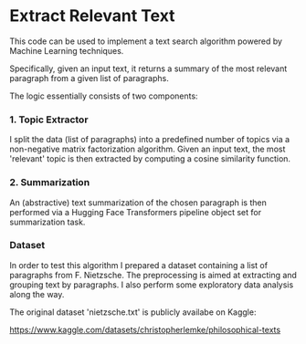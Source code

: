 # Extract Relevant Text
This code can be used to implement a text search algorithm powered by Machine Learning techniques.

Specifically, given an input text, it returns a summary of the most relevant paragraph from a given list of paragraphs.

The logic essentially consists of two components:

### 1. Topic Extractor
I split the data (list of paragraphs) into a predefined number of topics via a non-negative matrix factorization algorithm.
Given an input text, the most 'relevant' topic is then extracted by computing a cosine similarity function.

### 2. Summarization
An (abstractive) text summarization of the chosen paragraph is then performed via a Hugging Face Transformers pipeline object set for summarization task.

### Dataset
In order to test this algorithm I prepared a dataset containing a list of paragraphs from F. Nietzsche.
The preprocessing is aimed at extracting and grouping text by paragraphs.
I also perform some exploratory data analysis along the way.

The original dataset 'nietzsche.txt' is publicly availabe on Kaggle:

https://www.kaggle.com/datasets/christopherlemke/philosophical-texts
